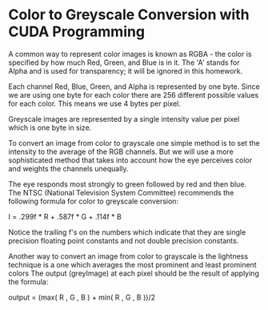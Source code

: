 # Color to Greyscale Conversion with CUDA Programming

A common way to represent color images is known as RGBA - the color
is specified by how much Red, Green, and Blue is in it.
The 'A' stands for Alpha and is used for transparency; it will be
ignored in this homework.

Each channel Red, Blue, Green, and Alpha is represented by one byte.
Since we are using one byte for each color there are 256 different
possible values for each color.  This means we use 4 bytes per pixel.

Greyscale images are represented by a single intensity value per pixel
which is one byte in size.

To convert an image from color to grayscale one simple method is to
set the intensity to the average of the RGB channels.  But we will
use a more sophisticated method that takes into account how the eye 
perceives color and weights the channels unequally.

The eye responds most strongly to green followed by red and then blue.
The NTSC (National Television System Committee) recommends the following
formula for color to greyscale conversion:

I = .299f * R + .587f * G + .114f * B

Notice the trailing f's on the numbers which indicate that they are 
single precision floating point constants and not double precision
constants.

Another way to convert an image from color to grayscale is the lightness technique 
is a one which averages the most prominent and least prominent colors
The output (greyImage) at each pixel should be the result of
applying the formula: 

output = (max( R , G , B ) + min( R , G , B ))/2


